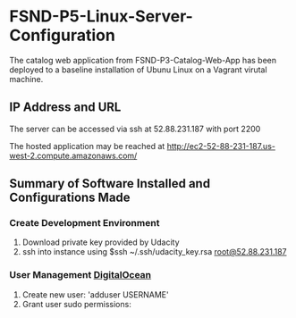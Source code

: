 # FSND-P5-Linux-Server-Configuration

The catalog web application from FSND-P3-Catalog-Web-App has been deployed to a baseline installation of Ubunu Linux on a Vagrant virutal machine.  

## IP Address and URL

The server can be accessed via ssh at 52.88.231.187 with port 2200

The hosted application may be reached at http://ec2-52-88-231-187.us-west-2.compute.amazonaws.com/

## Summary of Software Installed and Configurations Made

### Create Development Environment

1. Download private key provided by Udacity
2. ssh into instance using $ssh ~/.ssh/udacity_key.rsa root@52.88.231.187

### User Management [DigitalOcean](https://www.digitalocean.com/community/tutorials/how-to-add-and-delete-users-on-an-ubuntu-14-04-vps)

1. Create new user: 'adduser USERNAME'
2. Grant user sudo permissions: 







 